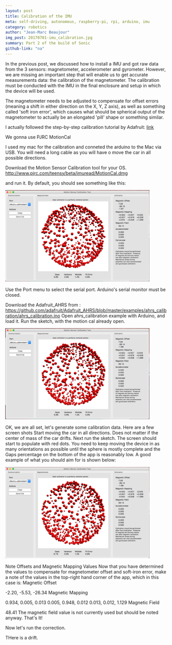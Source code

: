 ```yaml
---
layout: post
title: Calibration of the IMU
meta: self-driving, autonomous, raspberry-pi, rpi, arduino, imu
category: robotics
author: "Jean-Marc Beaujour"
img_post: 20170701-imu_calibration.jpg
summary: Part 2 of the build of Sonic
github-link: "na"
---
```


In the previous post, we discussed how to install a IMU and got raw data from the 3 sensors: magnetometer, accelerometer and gyrometer. However, we are missing an important step that will enable us to get accurate measurements data: the calibration of the magnetometer. The calibration must be conducted with the IMU in the final enclosure and setup in which the device will be used.

The magnetometer needs to be adjusted to compensate for offset errors (meaning a shift in either direction on the X, Y, Z axis), as well as something called 'soft iron error', which causes what should be spherical output of the magnetometer to actually be an elongated 'pill' shape or something similar.


I actually followed the step-by-step calibration tutorial by Adafruit: [link](https://learn.adafruit.com/ahrs-for-adafruits-9-dof-10-dof-breakout/magnetometer-calibration)


We gonna use PJRC MotionCal

I used my mac for the calibration and conneted the arduino to the Mac via USB. You will need a long cable as you will have o move the car in all possible directions.


Download the Motion Sensor Calibration tool for your OS. 
http://www.pjrc.com/teensy/beta/imuread/MotionCal.dmg

and run it. By default, you should see something like this:

 <img src="/images/20170701/cal/screenshot_01.png" width="450px">


Use the Port menu to select the serial port. Arduino's serial monitor must be closed.

Download the Adafruit_AHRS from : https://github.com/adafruit/Adafruit_AHRS/blob/master/examples/ahrs_calibration/ahrs_calibration.ino
Open ahrs_calibration example with Arduino, and load it. Run the sketch, with the motion cal already open.

<img src="/images/20170701/cal/screenshot_02.png" width="450px">



OK, we are all set, let's generate some calibration data. Here are a few screen shots 
Start moving the car in all directions. Does not matter if the center of mass of the car drifts.
Next run the sketch. The screen should start to populate with red dots. You need to keep moving the device in as many orientations as possible until the sphere is mostly complete and the Gaps percentage on the bottom of the app is reasonably low.
A good example of what you should aim for is shown below:

<img src="/images/20170701/cal/screenshot_03.png" width="450px">


Note Offsets and Magnetic Mapping Values
Now that you have determined the values to compensate for magnetometer offset and soft-iron error, make a note of the values in the top-right hand corner of the app, which in this case is:
Magnetic Offset

-2.20, -5.53, -26.34
Magnetic Mapping

0.934, 0.005, 0.013
0.005, 0.948, 0.012
0.013, 0.012, 1.129
Magnetic Field

48.41
The magnetic field value is not currently used but should be noted anyway.
That's It!

Now let's run the correction.

THere is a drift.